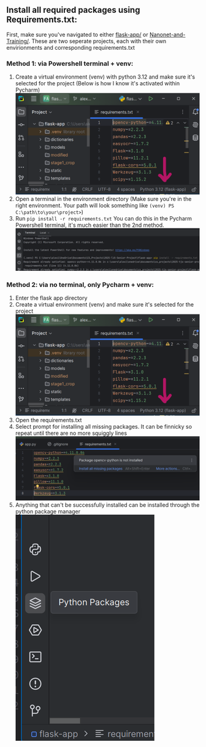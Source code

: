 ## Install all required packages using Requirements.txt:

First, make sure you've navigated to either [flask-app/](https://github.com/brielle5810/Lepidoptica/tree/main/flask-app) or [Nanonet-and-Training/](https://github.com/brielle5810/Lepidoptica/tree/main/Nanonet-and-Training). These are two seperate projects, each with their own envirionments and corresponding requirements.txt

### Method 1: via Powershell terminal + venv:
1. Create a virtual environment (venv) with python 3.12 and make sure it's selected for the project (Below is how I know it's activated within Pycharm)
![Screenshot 2025-03-16 125543](readme-images/1.png?raw=true)
2. Open a terminal in the environment directory (Make sure you're in the right environment. Your path will look something like `(venv) PS C:\path\to\your\project>`)
3. Run `pip install -r requirements.txt`
You can do this in the Pycharm Powershell terminal, it's much easier than the 2nd method.
![Screenshot 2025-03-16 125543](readme-images/4.png?raw=true)

### Method 2: via no terminal, only Pycharm + venv:
1. Enter the flask app directory
2. Create a virtual environment (venv) and make sure it's selected for the project
![Screenshot 2025-03-16 125543](readme-images/1.png?raw=true)
4. Open the requirements.txt
5. Select prompt for installing all missing packages. It can be finnicky so repeat until there are no more squiggly lines
![Screenshot 2025-03-16 124950](readme-images/2.png?raw=true)
6. Anything that can't be successfully installed can be installed through the python package manager
![Screenshot 2025-03-16 125751](readme-images/3.png?raw=true)
